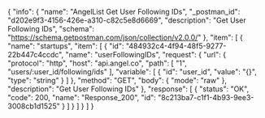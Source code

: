 {
  "info": {
    "name": "AngelList Get User Following IDs",
    "_postman_id": "d202e9f3-4156-426e-a310-c82c5e8d6669",
    "description": "Get User Following IDs",
    "schema": "https://schema.getpostman.com/json/collection/v2.0.0/"
  },
  "item": [
    {
      "name": "startups",
      "item": [
        {
          "id": "484932c4-4f94-48f5-9277-22b447c4ccdc",
          "name": "userFollowingIDs",
          "request": {
            "url": {
              "protocol": "http",
              "host": "api.angel.co",
              "path": [
                "1",
                "users/:user_id/following/ids"
              ],
              "variable": [
                {
                  "id": "user_id",
                  "value": "{}",
                  "type": "string"
                }
              ]
            },
            "method": "GET",
            "body": {
              "mode": "raw"
            },
            "description": "Get User Following IDs"
          },
          "response": [
            {
              "status": "OK",
              "code": 200,
              "name": "Response_200",
              "id": "8c213ba7-c1f1-4b93-9ee3-3008cb1d1525"
            }
          ]
        }
      ]
    }
  ]
}